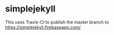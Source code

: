 # simplejekyll
This uses Travis-CI to publish the master branch to https://simplejekyll.firebaseapp.com/

